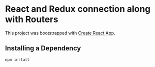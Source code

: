 React and Redux connection along with Routers
=============================================

This project was bootstrapped with [Create React App](https://github.com/facebookincubator/create-react-app).

## Installing a Dependency

`npm install`

